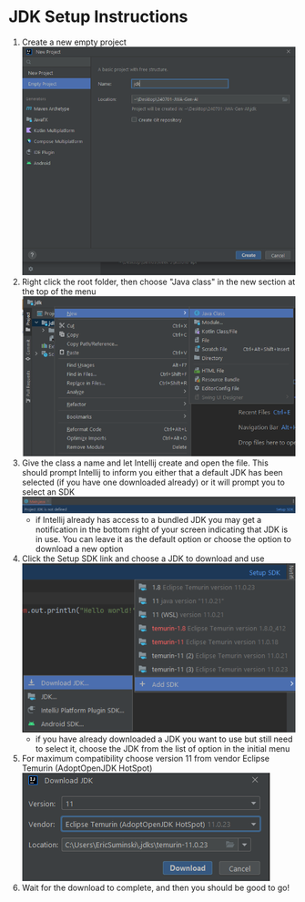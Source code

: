 # JDK Setup Instructions
1. Create a new empty project ![imagine a super informative screenshot here](create-project.png)
2. Right click the root folder, then choose "Java class" in the new section at the top of the menu ![right click example](create-class.png)
3. Give the class a name and let Intellij create and open the file. This should prompt Intellij to inform you either that a default JDK has been selected (if you have one downloaded already) or it will prompt you to select an SDK ![SDK top option](setup-sdk.png)
    - if Intellij already has access to a bundled JDK you may get a notification in the bottom right of your screen indicating that JDK is in use. You can leave it as the default option or choose the option to download a new option
4. Click the Setup SDK link and choose a JDK to download and use ![download menu](download-jdk.png)
    - if you have already downloaded a JDK you want to use but still need to select it, choose the JDK from the list of option in the initial menu
5. For maximum compatibility choose version 11 from vendor Eclipse Temurin (AdoptOpenJDK HotSpot) ![welcome to the family](jdk-selection.png)
6. Wait for the download to complete, and then you should be good to go!